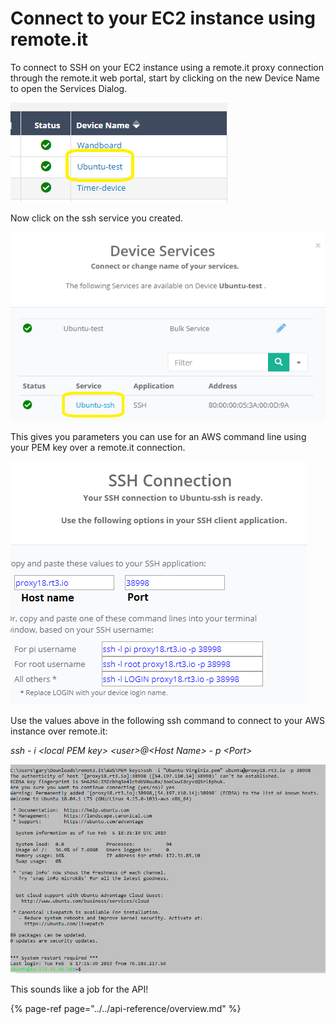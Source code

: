 # Connect to your EC2 instance using remote.it

To connect to SSH on your EC2 instance using a remote.it proxy connection through the remote.it web portal, start by clicking on the new Device Name to open the Services Dialog.

![](../../.gitbook/assets/image%20%2812%29.png)

Now click on the ssh service you created.

![](../../.gitbook/assets/image%20%28206%29.png)

This gives you parameters you can use for an AWS command line using your PEM key over a remote.it connection.

![](../../.gitbook/assets/image%20%28143%29.png)

Use the values above in the following ssh command to connect to your AWS instance over remote.it:

_ssh - i &lt;local PEM key&gt; &lt;user&gt;@&lt;Host Name&gt; - p &lt;Port&gt;_

![](../../.gitbook/assets/image%20%28288%29.png)

This sounds like a job for the API!

{% page-ref page="../../api-reference/overview.md" %}


